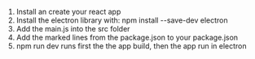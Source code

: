 
1. Install an create your react app
2. Install the electron library with: npm install --save-dev electron
3. Add the main.js into the src folder
4. Add the marked lines from the package.json to your package.json 
5. npm run dev runs first the the app build, then the app run in electron
